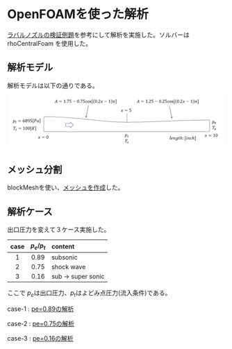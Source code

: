 

# OpenFOAMを使った解析


[ラバルノズルの検証例題](https://www.grc.nasa.gov/WWW/wind/valid/cdv/cdv.html)を参考にして解析を実施した。ソルバーは rhoCentralFoam を使用した。

## 解析モデル

解析モデルは以下の通りである。
![モデル図](./model.png)

## メッシュ分割

blockMeshを使い、[メッシュを作成](./mesh/meshing.md)した。

## 解析ケース

出口圧力を変えて３ケース実施した。

| case | $p_e/p_t$ | content  |
|:----:|:---------:|:---------|
| 1    |  0.89     | subsonic |
| 2    |  0.75     | shock wave |
| 3    |  0.16     | sub -> super sonic |

ここで $p_e$は出口圧力、$p_t$はよどみ点圧力(流入条件)である。

case-1 : [pe=0.89の解析](./pe-0.89/dummy.md)


case-2 : [pe=0.75の解析](./pe-0.75/pe075.md)


case-3 : [pe=0.16の解析](./pe-0.16/dummy.md)

